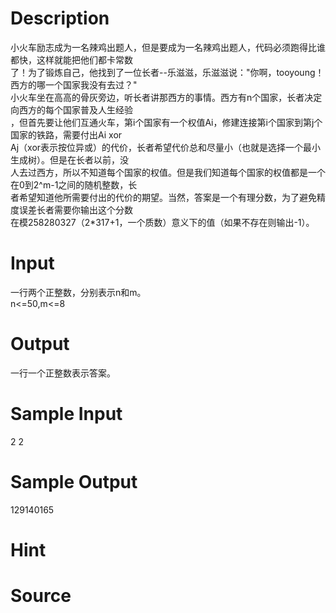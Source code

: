 
# Description

<div class="content"><div>小火车励志成为一名辣鸡出题人，但是要成为一名辣鸡出题人，代码必须跑得比谁都快，这样就能把他们都卡常数</div>
<div>了！为了锻炼自己，他找到了一位长者--乐滋滋，乐滋滋说：&#34;你啊，tooyoung！西方的哪一个国家我没有去过？&#34;</div>
<div>小火车坐在高高的骨灰旁边，听长者讲那西方的事情。西方有n个国家，长者决定向西方的每个国家普及人生经验</div>
<div>，但首先要让他们互通火车，第i个国家有一个权值Ai，修建连接第i个国家到第j个国家的铁路，需要付出Ai xor </div>
<div>Aj（xor表示按位异或）的代价，长者希望代价总和尽量小（也就是选择一个最小生成树）。但是在长者以前，没</div>
<div>人去过西方，所以不知道每个国家的权值。但是我们知道每个国家的权值都是一个在0到2^m-1之间的随机整数，长</div>
<div>者希望知道他所需要付出的代价的期望。当然，答案是一个有理分数，为了避免精度误差长者需要你输出这个分数</div>
<div>在模258280327（2*317+1，一个质数）意义下的值（如果不存在则输出-1）。</div>
<div></div>
<p></p></div>

# Input

<div class="content"><div>一行两个正整数，分别表示n和m。</div>
<div>
<div>n&lt;=50,m&lt;=8</div>
<div></div>
</div>
<p></p></div>

# Output

<div class="content"><div>一行一个正整数表示答案。</div>
<p></p></div>

# Sample Input

<div class="content"><span class="sampledata">2 2	</span></div>

# Sample Output

<div class="content"><span class="sampledata">129140165</span></div>

# Hint

<div class="content"><p></p></div>

# Source

<div class="content"><p><a href="problemset.php?search="></a></p></div>

